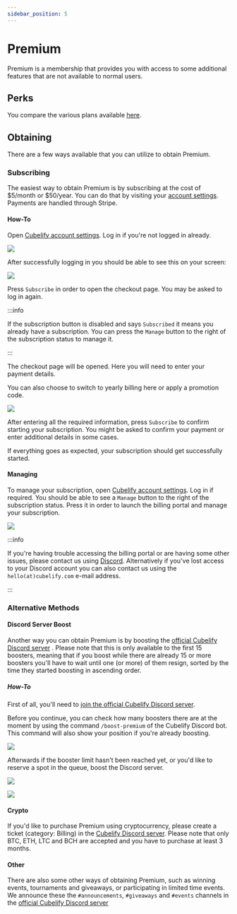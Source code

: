 ```yaml
---
sidebar_position: 5
---
```


# Premium

Premium is a membership that provides you with access to some additional features that are not available to normal
users.

## Perks

You compare the various plans available [here](https://cubelify.com/premium).

## Obtaining

There are a few ways available that you can utilize to obtain Premium.

### Subscribing

The easiest way to obtain Premium is by subscribing at the cost of $5/month or $50/year. You can do that by visiting
your [account settings](https://cubelify.com/settings). Payments are handled through Stripe.

#### How-To

Open [Cubelify account settings](https://cubelify.com/settings). Log in if you're not logged in already.

![](/img/docs/premium/log-in.png)

After successfully logging in you should be able to see this on your screen:

![](/img/docs/premium/settings-premium.png)

Press `Subscribe` in order to open the checkout page. You may be asked to log in again.

:::info

If the subscription button is disabled and says `Subscribed` it means you already have a subscription. You can
press the `Manage` button to the right of the subscription status to manage it.

:::

The checkout page will be opened. Here you will need to enter your payment details.

You can also choose to switch to yearly billing here or apply a promotion code.

![](/img/docs/premium/checkout.png)

After entering all the required information, press `Subscribe` to confirm starting your subscription. You might be
asked to confirm your payment or enter additional details in some cases.

If everything goes as expected, your subscription should get successfully started.

#### Managing

To manage your subscription, open [Cubelify account settings](https://cubelify.com/settings). Log in if required.
You should be able to see a `Manage` button to the right of the subscription status. Press it in order to launch the
billing portal and manage your subscription.

![](/img/docs/premium/billing-portal.png)

:::info

If you're having trouble accessing the billing portal or are having some other issues, please contact us using
[Discord](https://discord.gg/cubelify). Alternatively if you've lost access to your Discord account you can also
contact us using the `hello(at)cubelify.com` e-mail address.

:::

### Alternative Methods

#### Discord Server Boost

Another way you can obtain Premium is by boosting the [official Cubelify Discord server](https://discord.gg/cubelify)
. Please note that this is only available to the first 15 boosters, meaning that if you boost while there are
already 15 or more boosters you'll have to wait until one (or more) of them resign, sorted by the time
they started boosting in ascending order.

##### How-To

First of all, you'll need to [join the official Cubelify Discord server](https://discord.gg/cubelify).

Before you continue, you can check how many boosters there are at the moment by using the command `/boost-premium`
of the Cubelify Discord bot. This command will also show your position if you're already boosting.

![](/img/docs/premium/boost-command.png)

Afterwards if the booster limit hasn't been reached yet, or you'd like to reserve a spot in the queue, boost the
Discord server.

![](/img/docs/premium/boost-menu.png)

![](/img/docs/premium/boost.png)

#### Crypto

If you'd like to purchase Premium using cryptocurrency, please create a ticket (category: Billing) in the [Cubelify
Discord server](https://discord.gg/cubelify). Please note that only BTC, ETH, LTC and BCH are accepted and you have to
purchase at least 3 months.

#### Other

There are also some other ways of obtaining Premium, such as winning events, tournaments and giveaways, or
participating in limited time events. We announce these the `#announcements`, `#giveaways` and `#events` channels in
the [official Cubelify Discord server](https://discord.gg/cubelify)
